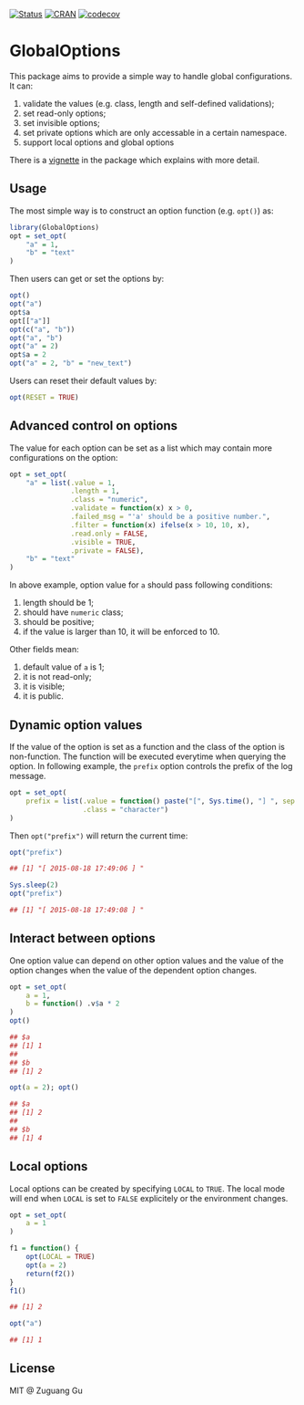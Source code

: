 [![ Status](https://travis-ci.org/jokergoo/GlobalOptions.svg)](https://travis-ci.org/jokergoo/GlobalOptions) [![CRAN](http://www.r-pkg.org/badges/version/GlobalOptions)](https://cran.r-project.org/web/packages/GlobalOptions/index.html) [![codecov](https://img.shields.io/codecov/c/github/jokergoo/GlobalOptions.svg)](https://codecov.io/github/jokergoo/GlobalOptions) 

GlobalOptions
======================

This package aims to provide a simple way to handle global configurations. It can:

1. validate the values (e.g. class, length and self-defined validations);
2. set read-only options;
3. set invisible options;
4. set private options which are only accessable in a certain namespace.
5. support local options and global options

There is a [vignette](https://cran.r-project.org/web/packages/GlobalOptions/vignettes/GlobalOptions.html) in 
the package which explains with more detail.


## Usage

The most simple way is to construct an option function (e.g. `opt()`) as:

```r
library(GlobalOptions)
opt = set_opt(
    "a" = 1,
    "b" = "text"
)
```

Then users can get or set the options by:

```r
opt()
opt("a")
opt$a
opt[["a"]]
opt(c("a", "b"))
opt("a", "b")
opt("a" = 2)
opt$a = 2
opt("a" = 2, "b" = "new_text")
```

Users can reset their default values by:

```r
opt(RESET = TRUE)
```

## Advanced control on options

The value for each option can be set as a list which may contain more configurations on the option:

```r
opt = set_opt(
    "a" = list(.value = 1,
               .length = 1,
               .class = "numeric",
               .validate = function(x) x > 0,
               .failed_msg = "'a' should be a positive number.",
               .filter = function(x) ifelse(x > 10, 10, x),
               .read.only = FALSE,
               .visible = TRUE,
               .private = FALSE),
    "b" = "text"
)
```

In above example, option value for `a` should pass following conditions:

1. length should be 1;
2. should have `numeric` class;
3. should be positive;
4. if the value is larger than 10, it will be enforced to 10.

Other fields mean:

1. default value of `a` is 1;
2. it is not read-only;
3. it is visible;
4. it is public.

## Dynamic option values

If the value of the option is set as a function and the class of the option is non-function.
The function will be executed everytime when querying the option. In following example, the
`prefix` option controls the prefix of the log message.

```r
opt = set_opt(
    prefix = list(.value = function() paste("[", Sys.time(), "] ", sep = " "),
                  .class = "character")
)
```

Then `opt("prefix")` will return the current time:

```r
opt("prefix")

## [1] "[ 2015-08-18 17:49:06 ] "

Sys.sleep(2)
opt("prefix")

## [1] "[ 2015-08-18 17:49:08 ] "
```

## Interact between options

One option value can depend on other option values and the value of the option changes
when the value of the dependent option changes.

```r
opt = set_opt(
    a = 1,
    b = function() .v$a * 2
)
opt()

## $a
## [1] 1
## 
## $b
## [1] 2

opt(a = 2); opt()

## $a
## [1] 2
## 
## $b
## [1] 4

```

## Local options

Local options can be created by specifying `LOCAL` to `TRUE`. The local mode will end when
`LOCAL` is set to `FALSE` explicitely or the environment changes.

```r
opt = set_opt(
    a = 1
)

f1 = function() {
    opt(LOCAL = TRUE)
    opt(a = 2)
    return(f2())
}
f1()

## [1] 2

opt("a")

## [1] 1

```

## License

MIT @ Zuguang Gu
